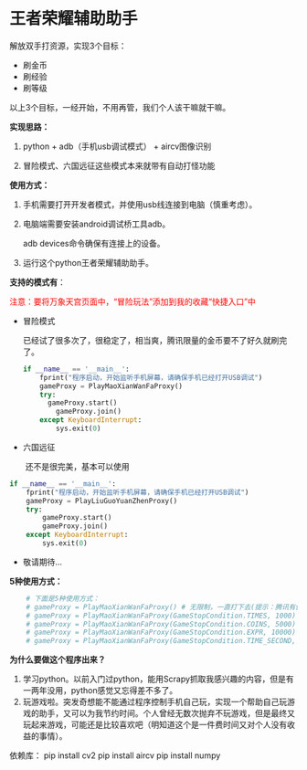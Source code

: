 # 王者荣耀辅助助手

解放双手打资源，实现3个目标：
* 刷金币
* 刷经验
* 刷等级

以上3个目标，一经开始，不用再管，我们个人该干嘛就干嘛。



**实现思路：**

1. python + adb（手机usb调试模式） + aircv图像识别

2. 冒险模式、六国远征这些模式本来就带有自动打怪功能



**使用方式：**

1. 手机需要打开开发者模式，并使用usb线连接到电脑（慎重考虑）。

2. 电脑端需要安装android调试桥工具adb。

      adb devices命令确保有连接上的设备。

3. 运行这个python王者荣耀辅助助手。



**支持的模式有**：

​	<span style="color:red">注意：要将万象天宫页面中，“冒险玩法”添加到我的收藏“快捷入口”中</span>

- 冒险模式

  ​	已经试了很多次了，很稳定了，相当爽，腾讯限量的金币要不了好久就刷完了。

  ```python
  if __name__ == '__main__':
      fprint("程序启动，开始监听手机屏幕，请确保手机已经打开USB调试")
      gameProxy = PlayMaoXianWanFaProxy()
      try:
      	gameProxy.start()
          gameProxy.join()
      except KeyboardInterrupt:
          sys.exit(0)
  ```

  

- 六国远征

  ​	还不是很完美，基本可以使用

```python
if __name__ == '__main__':
    fprint("程序启动，开始监听手机屏幕，请确保手机已经打开USB调试")
    gameProxy = PlayLiuGuoYuanZhenProxy()
    try:
    	gameProxy.start()
        gameProxy.join()
    except KeyboardInterrupt:
        sys.exit(0)
```

- 敬请期待...



**5种使用方式：**

```python
    # 下面是5种使用方式：
    # gameProxy = PlayMaoXianWanFaProxy() # 无限制，一直打下去(提示：腾讯有健康时长，久了会禁赛，金币每周也是有上限的)
    # gameProxy = PlayMaoXianWanFaProxy(GameStopCondition.TIMES, 1000) # 玩1000把游戏
    # gameProxy = PlayMaoXianWanFaProxy(GameStopCondition.COINS, 5000) # 打5000金币
    # gameProxy = PlayMaoXianWanFaProxy(GameStopCondition.EXPR, 10000) # 打10000经验
    # gameProxy = PlayMaoXianWanFaProxy(GameStopCondition.TIME_SECOND, 6 * 60 * 60) # 玩6个小时游戏
```



**为什么要做这个程序出来？**

1. 学习python。以前入门过python，能用Scrapy抓取我感兴趣的内容，但是有一两年没用，python感觉又忘得差不多了。
2. 玩游戏啦。突发奇想能不能通过程序控制手机自己玩，实现一个帮助自己玩游戏的助手，又可以为我节约时间。个人曾经无数次抛弃不玩游戏，但是最终又玩起来游戏，可能还是比较喜欢吧（明知道这个是一件费时间又对个人没有收益的事情）。


依赖库：
pip install cv2
pip install aircv
pip install numpy